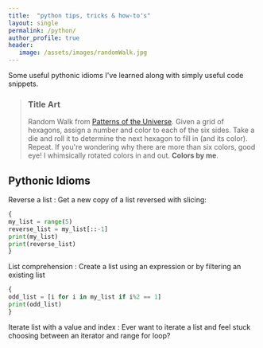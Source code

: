 ```yaml
---
title:  "python tips, tricks & how-to's"
layout: single
permalink: /python/
author_profile: true
header:
   image: /assets/images/randomWalk.jpg
---
```


Some useful pythonic idioms I've learned along with simply useful code snippets.

> ### Title Art
>
> Random Walk from [Patterns of the Universe](https://www.amazon.com/Patterns-Universe-Coloring-Adventure-Beauty/dp/1615193235). Given a grid of hexagons, assign a number and color to each of the six sides. Take a die and roll it to determine the next hexagon to fill in (and its color). Repeat. If you're wondering why there are more than six colors, good eye! I whimsically rotated colors in and out. **Colors by me**.

## Pythonic Idioms

Reverse a list
: Get a new copy of a list reversed with slicing:
```python
{
my_list = range(5)
reverse_list = my_list[::-1]
print(my_list)
print(reverse_list)
}
```

List comprehension
: Create a list using an expression or by filtering an existing list
```python
{
odd_list = [i for i in my_list if i%2 == 1]
print(odd_list)
}
```

Iterate list with a value and index
: Ever want to iterate a list and feel stuck choosing between an iterator and range for loop?

